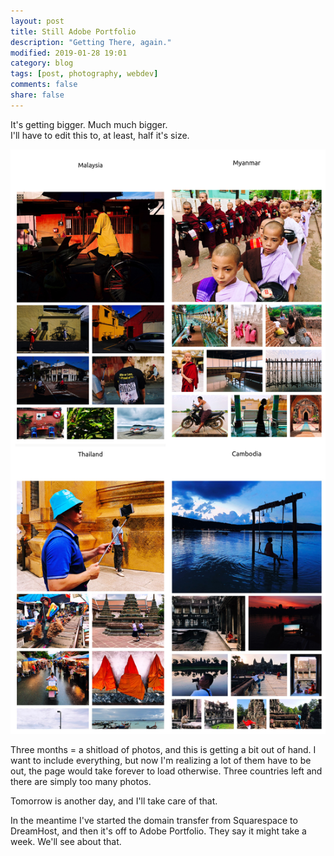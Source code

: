 ```yaml
---
layout: post
title: Still Adobe Portfolio
description: "Getting There, again."
modified: 2019-01-28 19:01
category: blog
tags: [post, photography, webdev]
comments: false
share: false
---
```


It's getting bigger. Much much bigger.  
I'll have to edit this to, at least, half it's size.  

![](https://raw.githubusercontent.com/maique/xanatoNet/master/docs/images/iphone-composite.jpg)

Three months = a shitload of photos, and this is getting a bit out of hand. I want to include everything, but now I'm realizing a lot of them have to be out, the page would take forever to load otherwise. Three countries left and there are simply too many photos. 

Tomorrow is another day, and I'll take care of that. 

In the meantime I've started the domain transfer from Squarespace to DreamHost, and then it's off to Adobe Portfolio. They say it might take a week. We'll see about that. 
